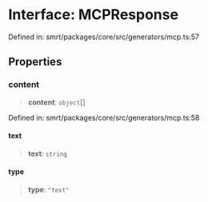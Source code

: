 # Interface: MCPResponse

Defined in: smrt/packages/core/src/generators/mcp.ts:57

## Properties

### content

> **content**: `object`[]

Defined in: smrt/packages/core/src/generators/mcp.ts:58

#### text

> **text**: `string`

#### type

> **type**: `"text"`

